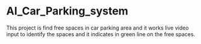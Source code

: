 # AI_Car_Parking_system
This project is find free spaces in car parking area and it works live video input to identify the spaces and it indicates in green line on the free spaces.
